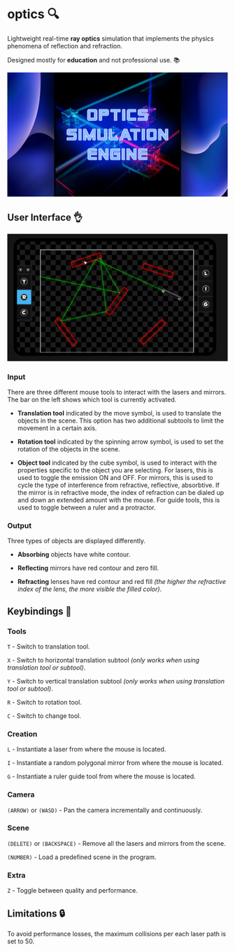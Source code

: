 # optics 🔍

Lightweight real-time **ray optics** simulation that implements the physics phenomena of reflection and refraction.

Designed mostly for **education** and not professional use. 📚

![Wallpaper](./optics/images/wallpaper.png)

## User Interface 👌

![Screenshot](./screenshot.png)

### Input

There are three different mouse tools to interact with the lasers and mirrors. The bar on the left shows which tool is currently activated.

* **Translation tool** indicated by the move symbol, is used to translate the objects in the scene.
This option has two additional subtools to limit the movement in a certain axis.

* **Rotation tool** indicated by the spinning arrow symbol, is used to set the rotation of the objects in the scene.

* **Object tool** indicated by the cube symbol, is used to interact with the properties specific to the object you are selecting.
For lasers, this is used to toggle the emission ON and OFF. 
For mirrors, this is used to cycle the type of interference from refractive, reflective, absorbtive.
If the mirror is in refractive mode, the index of refraction can be dialed up and down an extended amount with the mouse.
For guide tools, this is used to toggle between a ruler and a protractor.

### Output

Three types of objects are displayed differently.

* **Absorbing** objects have white contour.

* **Reflecting** mirrors have red contour and zero fill.

* **Refracting** lenses have red contour and red fill *(the higher the refractive index of the lens, the more visible the filled color)*.

## Keybindings 🔑

### Tools

```T``` - Switch to translation tool.

```X``` - Switch to horizontal translation subtool *(only works when using translation tool or subtool)*.

```Y``` - Switch to vertical translation subtool *(only works when using translation tool or subtool)*.

```R``` - Switch to rotation tool.

```C``` - Switch to change tool.

### Creation

```L``` - Instantiate a laser from where the mouse is located.

```I``` - Instantiate a random polygonal mirror from where the mouse is located.

```G``` - Instantiate a ruler guide tool from where the mouse is located.

### Camera

```(ARROW)``` or ```(WASD)``` - Pan the camera incrementally and continuously.

### Scene

```(DELETE)``` or ```(BACKSPACE)``` - Remove all the lasers and mirrors from the scene.

```(NUMBER)``` - Load a predefined scene in the program.

### Extra

```Z``` - Toggle between quality and performance.

## Limitations 🔒

To avoid performance losses, the maximum collisions per each laser path is set to 50.
